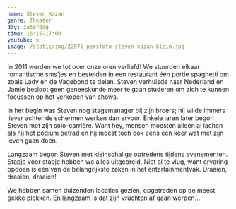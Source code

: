 ```yaml
---
name: Steven Kazan
genre: Theater
day: zaterdag
time: 16:15-17:00
youtube: x
image: /static/img/22976_persfoto-steven-kazan-klein.jpg
---
```

<!--StartFragment-->

In 2011 werden we tot over onze oren verliefd! We stuurden elkaar romantische sms’jes en bestelden in een restaurant één portie spaghetti om zoals Lady en de Vagebond te delen. Steven verhuisde naar Nederland en Jamie besloot geen geneeskunde meer te gaan studeren om zich te kunnen focussen op het verkopen van shows.

In het begin was Steven nog stagemanager bij zijn broers; hij wilde immers liever achter de schermen werken dan ervoor. Enkele jaren later begon Steven met zijn solo-carrière. Want hey, mensen moesten alleen al lachen als hij het podium betrad en hij moest toch ook eens een keer wat met zijn leven gaan doen.

Langzaam begon Steven met kleinschalige optredens tijdens evenementen.\
Stapje voor stapje hebben we alles uitgebreid. Niet al te vlug, want ervaring opdoen is één van de belangrijkste zaken in het entertainmentvak. Draaien, draaien, draaien!

We hebben samen duizenden locaties gezien, opgetreden op de meest gekke plekken. En langzaam is dat zijn vruchten af gaan werpen…

<!--EndFragment-->